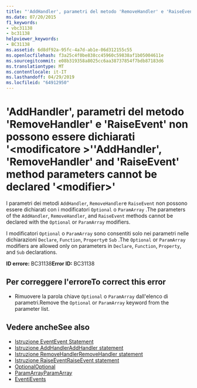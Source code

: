 ```yaml
---
title: "'AddHandler', parametri del metodo 'RemoveHandler' e 'RaiseEvent' non possono essere dichiarati '<modifier>'"
ms.date: 07/20/2015
f1_keywords:
- vbc31138
- bc31138
helpviewer_keywords:
- BC31138
ms.assetid: 6d8df92a-95fc-4a7d-ab1e-06d312155c55
ms.openlocfilehash: f3a25c4f0be838cc45960c59838af1b05004611e
ms.sourcegitcommit: e08b319358a8025cc6aa38737854f7bdb87183d6
ms.translationtype: MT
ms.contentlocale: it-IT
ms.lasthandoff: 04/29/2019
ms.locfileid: "64912950"
---
```

# <a name="addhandler-removehandler-and-raiseevent-method-parameters-cannot-be-declared-modifier"></a><span data-ttu-id="cfbaa-102">'AddHandler', parametri del metodo 'RemoveHandler' e 'RaiseEvent' non possono essere dichiarati '\<modificatore >'</span><span class="sxs-lookup"><span data-stu-id="cfbaa-102">'AddHandler', 'RemoveHandler' and 'RaiseEvent' method parameters cannot be declared '\<modifier>'</span></span>
<span data-ttu-id="cfbaa-103">I parametri dei metodi `AddHandler`, `RemoveHandler`e `RaiseEvent` non possono essere dichiarati con i modificatori `Optional` o `ParamArray` .</span><span class="sxs-lookup"><span data-stu-id="cfbaa-103">The parameters of the `AddHandler`, `RemoveHandler`, and `RaiseEvent` methods cannot be declared with the `Optional` or `ParamArray` modifiers.</span></span>  
  
 <span data-ttu-id="cfbaa-104">I modificatori `Optional` o `ParamArray` sono consentiti solo nei parametri nelle dichiarazioni `Declare`, `Function`, `Property`e `Sub` .</span><span class="sxs-lookup"><span data-stu-id="cfbaa-104">The `Optional` or `ParamArray` modifiers are allowed only on parameters in `Declare`, `Function`, `Property`, and `Sub` declarations.</span></span>  
  
 <span data-ttu-id="cfbaa-105">**ID errore:** BC31138</span><span class="sxs-lookup"><span data-stu-id="cfbaa-105">**Error ID:** BC31138</span></span>  
  
## <a name="to-correct-this-error"></a><span data-ttu-id="cfbaa-106">Per correggere l'errore</span><span class="sxs-lookup"><span data-stu-id="cfbaa-106">To correct this error</span></span>  
  
- <span data-ttu-id="cfbaa-107">Rimuovere la parola chiave `Optional` o `ParamArray` dall'elenco di parametri.</span><span class="sxs-lookup"><span data-stu-id="cfbaa-107">Remove the `Optional` or `ParamArray` keyword from the parameter list.</span></span>  
  
## <a name="see-also"></a><span data-ttu-id="cfbaa-108">Vedere anche</span><span class="sxs-lookup"><span data-stu-id="cfbaa-108">See also</span></span>

- [<span data-ttu-id="cfbaa-109">Istruzione Event</span><span class="sxs-lookup"><span data-stu-id="cfbaa-109">Event Statement</span></span>](../../visual-basic/language-reference/statements/event-statement.md)
- [<span data-ttu-id="cfbaa-110">Istruzione AddHandler</span><span class="sxs-lookup"><span data-stu-id="cfbaa-110">AddHandler statement</span></span>](~/docs/visual-basic/language-reference/statements/addhandler-statement.md)
- [<span data-ttu-id="cfbaa-111">Istruzione RemoveHandler</span><span class="sxs-lookup"><span data-stu-id="cfbaa-111">RemoveHandler statement</span></span>](~/docs/visual-basic/language-reference/statements/removehandler-statement.md)
- [<span data-ttu-id="cfbaa-112">Istruzione RaiseEvent</span><span class="sxs-lookup"><span data-stu-id="cfbaa-112">RaiseEvent statement</span></span>](~/docs/visual-basic/language-reference/statements/raiseevent-statement.md)
- [<span data-ttu-id="cfbaa-113">Optional</span><span class="sxs-lookup"><span data-stu-id="cfbaa-113">Optional</span></span>](../../visual-basic/language-reference/modifiers/optional.md)
- [<span data-ttu-id="cfbaa-114">ParamArray</span><span class="sxs-lookup"><span data-stu-id="cfbaa-114">ParamArray</span></span>](../../visual-basic/language-reference/modifiers/paramarray.md)
- [<span data-ttu-id="cfbaa-115">Eventi</span><span class="sxs-lookup"><span data-stu-id="cfbaa-115">Events</span></span>](../../visual-basic/programming-guide/language-features/events/index.md)
